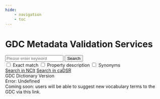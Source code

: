 ```yaml
---
hide:
    - navigation
    - toc
---
```


<script src="https://code.jquery.com/jquery-3.7.1.min.js" integrity="sha256-/JqT3SQfawRcv/BIHPThkBvs0OEvtFFmqPF/lYI/Cxo=" crossorigin="anonymous"></script>
<script src="https://cdn.jsdelivr.net/npm/bootstrap@5.3.3/dist/js/bootstrap.bundle.min.js" integrity="sha384-YvpcrYf0tY3lHB60NNkmXc5s9fDVZLESaAA55NDzOxhy9GkcIdslK1eN7N6jIeHz" crossorigin="anonymous"></script>
<script type="text/javascript" src="lib/js/jquery-ui.min.js"></script>
<script type="text/javascript" src="lib/js/pagination.min.js"></script>
<script type="text/javascript" src="lib/js/jsrender.min.js"></script>
<!-- boostrap used by bundle.js for tooltips -->
<script type="text/javascript" src="dist/bundle.js"></script>
<link rel="stylesheet" href="lib/css/jquery-ui.min.css">
<link rel="stylesheet" href="lib/css/pagination.min.css">
<link rel="stylesheet" href="dist/styles.css">


<!-- GDCMVS APP -->

<h1 class="hide">GDC Metadata Validation Services</h1>
<div class="search-box">
    <div class="search-bar">
      <span id="suggestWidth" class="suggest__width"></span>
      <div class="input-group search-bar__group">
        <input id="keywords" type="text" class="form-control search-bar__input" aria-label="keywords" placeholder="Please enter keyword" autocomplete="off">
        <div id="search-bar-options" class="search-bar__options dropdown" style="display: none;">
          <a href="#" data-toggle="dropdown" class="dropdown-toggle search-bar__option" aria-label="boolean operators"><i class="fa fa-ellipsis-h"></i></a>
          <div class="dropdown-menu search-bar__dropdown">
              <a class="search-bar__boolean" data-boolean="AND" href="#">AND</a>
              <a class="search-bar__boolean" data-boolean="OR" href="#">OR</a>
              <a class="search-bar__boolean" data-boolean="NOT" href="#">NOT</a>
          </div>
          <a href="#" id="searchclear" class="search-bar__option" aria-label="clear search bar"><i class="fa fa-times"></i></a>
        </div>
        <span class="input-group-btn">
          <button id="search" class="btn search-bar__btn" type="button">Search</button>
        </span>
      </div>
      <div class="suggest">
        <div id="suggestBox" class="suggest__listbox"></div>
      </div>
    </div>
    <div class="search-options">
      <div class="checkbox">
        <label class="checkbox__label checkbox__label--padding">
          <input id="i_ematch" class="checkbox__input" type="checkbox" value="" tabindex="0">
          <span class="checkbox__btn"><i class="checkbox__icon fa fa-check"></i></span> Exact match
        </label>
        <label class="checkbox__label">
          <input id="i_desc" class="checkbox__input" type="checkbox" value="" tabindex="0">
          <span class="checkbox__btn"><i class="checkbox__icon fa fa-check"></i></span> Property description
        </label>
        <label class="checkbox__label">
          <input id="i_syn" class="checkbox__input" type="checkbox" value="" tabindex="0">
          <span class="checkbox__btn"><i class="checkbox__icon fa fa-check"></i></span> Synonyms
        </label>
      </div>
      <div class="ref-box">
        <a href="https://ncit.nci.nih.gov/" class="ref-box__link" target="_blank">Search in NCIt</a>
        <a href="https://cdebrowser.nci.nih.gov/cdebrowserClient/cdeBrowser.html#/search?programArea=0&contextId=2C8BAF10-7E19-B797-E050-BB89AD43619C"
          class="ref-box__link" target="_blank">Search in caDSR</a>
      </div>
    </div>
</div>

<div id="gdc-loading-icon" class="loadingContainer" style="display: none;">
  <div class="spinParticleContainer">
      <div class="particle red"></div>
      <div class="particle grey other-particle"></div>
      <div class="particle blue other-other-particle"></div>
  </div>
  <div>Loading GDC Data...</div>
</div>

<div id="root"></div>

<div id="info-content" class="info-content">
    <div id="unofficial-term"></div>
    <div id="version-content" class="version-content">GDC Dictionary Version</div>
</div>
<div id="alert-error" class="alert alert__error alert-info" role="alert">Error: Undefined</div>
<div id="alert-suggest" class="alert alert__suggest alert-info" role="alert">
  Coming soon: users will be able to suggest new vocabulary terms to the GDC via this link.
</div>

<!-- END GDCMVS APP -->
